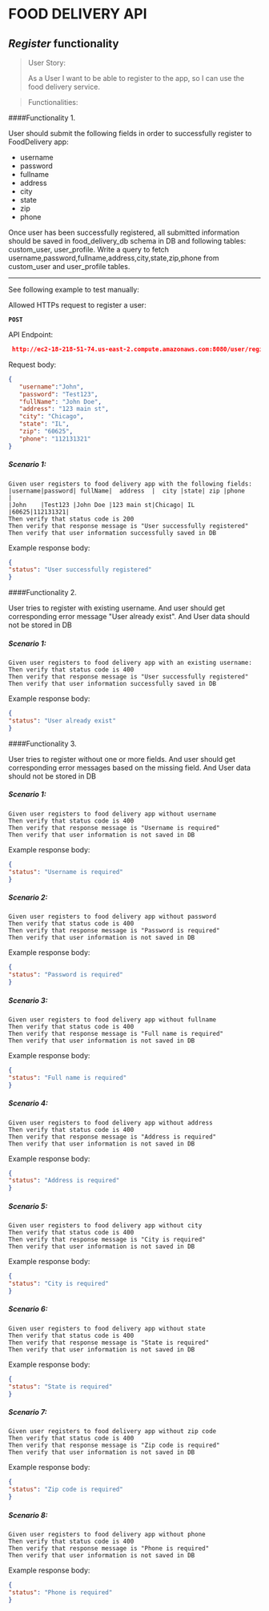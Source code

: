 # FOOD DELIVERY API 
## _Register_ functionality 


> User Story:
> 
> As a User I want to be able to register to the app, so I can use the food delivery service.

>Functionalities:
>
####Functionality 1. 

User should submit the following fields in order to successfully register to FoodDelivery app:
 - username
 - password
 - fullname
 - address
 - city
 - state
 - zip
 - phone
 
 Once user has been successfully registered, all submitted information should be saved in food_delivery_db schema in DB and 
 following tables: custom_user, user_profile. Write a query to fetch username,password,fullname,address,city,state,zip,phone from custom_user and user_profile tables.
 
 -----------
 
 See following example to test manually:
 
 Allowed HTTPs request to register a user:
  
  **`POST`**
 
 API Endpoint: 
 ```json
  http://ec2-18-218-51-74.us-east-2.compute.amazonaws.com:8080/user/register
 ```
 Request body:
 ```json
{
	"username":"John",
	"password": "Test123",
	"fullName": "John Doe",
	"address": "123 main st",
	"city": "Chicago",
	"state": "IL",
	"zip": "60625",
	"phone": "112131321"
}
```
##### Scenario 1:
```gherkin
Given user registers to food delivery app with the following fields:
|username|password| fullName|  address  |  city |state| zip |phone    |
|John    |Test123 |John Doe |123 main st|Chicago| IL  |60625|112131321|
Then verify that status code is 200
Then verify that response message is "User successfully registered"
Then verify that user information successfully saved in DB
```
Example response body: 
```json
{
"status": "User successfully registered"
}
```
####Functionality 2. 

User tries to register with existing username.
And user should get corresponding error message "User already exist".
And User data should not be stored in DB

##### Scenario 1:
```gherkin
Given user registers to food delivery app with an existing username:
Then verify that status code is 400
Then verify that response message is "User successfully registered"
Then verify that user information successfully saved in DB
```
Example response body: 
```json
{
"status": "User already exist"
}
```

####Functionality 3. 

User tries to register without one or more fields.
And user should get corresponding error messages based on the missing field.
And User data should not be stored in DB

##### Scenario 1:
```gherkin
Given user registers to food delivery app without username
Then verify that status code is 400
Then verify that response message is "Username is required"
Then verify that user information is not saved in DB

```
Example response body: 
```json
{
"status": "Username is required"
}
```
##### Scenario 2:
```gherkin
Given user registers to food delivery app without password
Then verify that status code is 400
Then verify that response message is "Password is required"
Then verify that user information is not saved in DB

```
Example response body: 
```json
{
"status": "Password is required"
}
```
##### Scenario 3:
```gherkin
Given user registers to food delivery app without fullname
Then verify that status code is 400
Then verify that response message is "Full name is required"
Then verify that user information is not saved in DB

```
Example response body: 
```json
{
"status": "Full name is required"
}
```
##### Scenario 4:
```gherkin
Given user registers to food delivery app without address
Then verify that status code is 400
Then verify that response message is "Address is required"
Then verify that user information is not saved in DB

```
Example response body: 
```json
{
"status": "Address is required"
}
```
##### Scenario 5:
```gherkin
Given user registers to food delivery app without city
Then verify that status code is 400
Then verify that response message is "City is required"
Then verify that user information is not saved in DB

```
Example response body: 
```json
{
"status": "City is required"
}
```
##### Scenario 6:
```gherkin
Given user registers to food delivery app without state
Then verify that status code is 400
Then verify that response message is "State is required"
Then verify that user information is not saved in DB

```
Example response body: 
```json
{
"status": "State is required"
}
```
##### Scenario 7:
```gherkin
Given user registers to food delivery app without zip code
Then verify that status code is 400
Then verify that response message is "Zip code is required"
Then verify that user information is not saved in DB

```
Example response body: 
```json
{
"status": "Zip code is required"
}
```
##### Scenario 8:
```gherkin
Given user registers to food delivery app without phone
Then verify that status code is 400
Then verify that response message is "Phone is required"
Then verify that user information is not saved in DB

```
Example response body: 
```json
{
"status": "Phone is required"
}
```